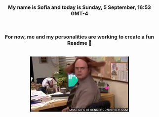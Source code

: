 


<div align="center">
<h3 >My name is Sofia and today is Sunday, 5 September, 16:53 GMT-4</h3><br>
<h3 >For now, me and my personalities are working to create a fun Readme 👋
</h3><br>
<img src='img/dwight.gif' alt='working...'/>
</div>

